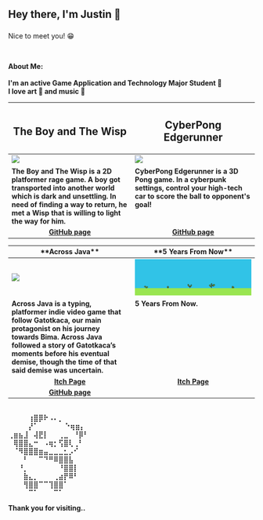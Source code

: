 ### 
<h2>Hey there, I'm Justin 🖖</h2>

###
Nice to meet you! 😁

<br>

<b>About Me:</br>
<br>
I'm an active Game Application and Technology Major Student 👾
<br>
I love art 🎨 and music 🎸

<table width="100%">
  <thead>
    <tr>
      <th width="50%" align="center" font-weight: bold>
        <h2>The Boy and The Wisp</h2>
      </th>
     <th width="50%" align="center" font-weight: bold>
       <h2>CyberPong Edgerunner</h2>
     </th>
    </tr>
  </thead>
  <tbody>
    <tr>
      <td><img src="https://github.com/Elquiorra/Elquiorra/blob/main/TheBoyandTheWisp.gif"/></td>
      <td><img src="https://github.com/Elquiorra/Elquiorra/blob/main/CyberPongEdgerunner.gif"/></td>
    </tr>
    <tr>
      <td valign="text-top">The Boy and The Wisp is a 2D platformer rage game. A boy got transported into another world which is dark and unsettling. In need of finding a way to return, he met a Wisp that is willing to light the way for him.</td>
     <td valign="text-top">CyberPong Edgerunner is a 3D Pong game. In a cyberpunk settings, control your high-tech car to score the ball to opponent's goal!</td>
    </tr>
    <tr>
      <td align="center"><a href="https://github.com/Elquiorra/The-Boy-and-the-Wisp">GitHub page</td>
      <td align="center"><a href="https://github.com/Elquiorra/CyberPong-Edgerunner">GitHub page</td>
    </tr>
  </tbody>
</table>
        
<table width="100%">
  <thead>
    <tr>
      <th width="50%" align="center">**Across Java**</th>
     <th width="50%" align="center">**5 Years From Now**</th>
    </tr>
  </thead>
  <tbody>
    <tr>
      <td><img src="https://github.com/Elquiorra/Elquiorra/blob/main/Across-Java.gif"/></td>
      <td><img src="https://github.com/Elquiorra/Elquiorra/blob/main/Plant Growth.gif"/></td>
    </tr>
    <tr>
      <td valign="text-top">Across Java is a typing, platformer indie video game that follow Gatotkaca, our main protagonist on his journey towards Bima. Across Java followed a story of Gatotkaca’s moments before his eventual demise, though the time of that said demise was uncertain.</td>
     <td valign="text-top">5 Years From Now.</td>
    </tr>
    <tr>
      <td align="center"><a href="https://juan-xavier.itch.io/across-java">Itch Page</td>
      <td align="center"><a href="https://juan-xavier.itch.io/5-year-from-now">Itch Page</td>
    </tr>
    <tr>
      <td align="center"><a href="https://github.com/Felixwijaya04/Across-Java">GitHub page</td>
    </tr>
  </tbody>
</table>


⠀⠀⠀⠀⠀⠀⠀⠀⠀⠀⠀⠀⠀⠀⠀⠀<br>
⠀⠀⠀⠀⢰⣿⡿⠗⠠⠄⡀⠀⠀⠀⠀<br>
⠀⠀⠀⠀⡜⠁⠀⠀⠀⠀⠀  ⠑⢶⣶⡄<br>
⢀⣶⣦⣸⠀⢼⣟⡇⠀⠀⢀⣀⠀⠘⡿⠃<br>
⠀⢿⣿⣿⣄⠒⠀⠠⢶⡂⢫⣿⢇⢀⠃⠀<br>
⠀⠈⠻⣿⣿⣿⣶⣤⣀⣀⣀⣂⡠⠊⠀⠀<br>
⠀⠀⠀⠃⠀⠀⠉⠙⠛⠿⣿⣿⣧⠀⠀⠀<br>
⠀⠀⠘⡀⠀⠀⠀⠀⠀⠀⠘⣿⣿⡇⠀⠀<br>
⠀⠀⠀⣷⣄⡀⠀⠀⠀⢀⣴⡟⠿⠃⠀⠀<br>
⠀⠀⠀⢻⣿⣿⠉⠉⢹⣿⣿⠁⠀⠀⠀⠀<br>
⠀⠀⠀⠀⠉⠁⠀⠀⠀⠉⠁⠀⠀⠀⠀⠀<br>

Thank you for visiting..

